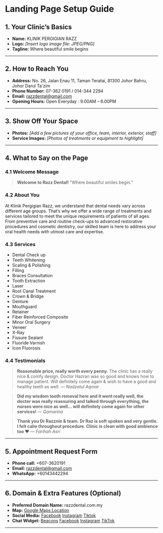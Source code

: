 # Landing Page Setup Guide

## 1. Your Clinic’s Basics

* **Name:** KLINIK PERGIGIAN RAZZ
* **Logo:** *\[Insert logo image file: JPEG/PNG]*
* **Tagline:** Where beautiful smile begins

---

## 2. How to Reach You

* **Address:**
  No. 26, Jalan Enau 11, Taman Teratai, 81300 Johor Bahru, Johor Darul Ta'zim
* **Phone Number:** 07-362 0191 / 014-344 2294
* **Email:** [razzdental@gmail.com](mailto:razzdental@gmail.com)
* **Opening Hours:** Open Everyday : 9.00AM – 6.00PM

---

## 3. Show Off Your Space

* **Photos:**
  *\[Add a few pictures of your office, team, interior, exterior, staff]*
* **Service Images:**
  *\[Photos of treatments or equipment to highlight]*

---

## 4. What to Say on the Page

### 4.1 Welcome Message

> **Welcome to Razz Dental!**
> "Where beautiful smiles begin."

### 4.2 About You

At Klinik Pergigian Razz, we understand that dental needs vary across different age groups.
That’s why we offer a wide range of treatments and services tailored to meet the unique requirements of patients of all ages. From preventive care and routine check-ups to advanced restorative procedures and cosmetic dentistry, our skilled team is here to address your oral health needs with utmost care and expertise.

### 4.3 Services

* Dental Check up
* Teeth Whitening
* Scaling & Polishing
* Filling
* Braces Consultation
* Tooth Extraction
* Laser
* Root Canal Treatment
* Crown & Bridge
* Denture
* Mouthguard
* Retainer
* Fiber Reinforced Composite
* Minor Oral Surgery
* Veneer
* X-Ray
* Fissure Sealant
* Fluoride Varnish
* Icon Fluorosis

### 4.4 Testimonials

> **Reasonable price, really worth every penny.**
> The clinic has a really nice & comfy design. Doctor Hazran was so good and knows how to manage patient. Will definitely come again & wish to have a good and healthy teeth as well.
> — *Nadzatul Aqmar*

> **Did my wisdom tooth removal here and it went really well, the doctor was really reassuring and talked through everything, the nurses were nice as well… will definitely come again for other services!**
> — *Qamarina*

> **Thank you Dr Razznie & team. Dr Raz is soft spoken and very gentle. I felt calm throughout procedure. Clinic is clean with good ambience too ❤**
> — *Farihah Asri*

---

## 5. Appointment Request Form

* **Phone call:** +607-3620191
* **Email:** [razzdental@gmail.com](mailto:razzdental@gmail.com)
* **WhatsApp:** +60143442294

---

## 6. Domain & Extra Features (Optional)

* **Preferred Domain Name:** razzdental.com.my
* **Map:** [Google Maps Location](https://maps.google.com/?q=1.567320,103.612473)
* **Social Media:**
  [Facebook](https://www.facebook.com/klinikpergigianrazz)
  [Instagram](https://www.instagram.com/razzdental)
  [Tiktok](https://www.tiktok.com/@razzdental)
* **Chat Widget:**
  [Beacons](https://beacons.ai/razzdental)
  [Facebook](http://www.facebook.com/klinikpergigianrazz)
  [Instagram](http://www.instagram.com/razzdental)
  [TikTok](https://www.tiktok.com/%40razzdental)

---
